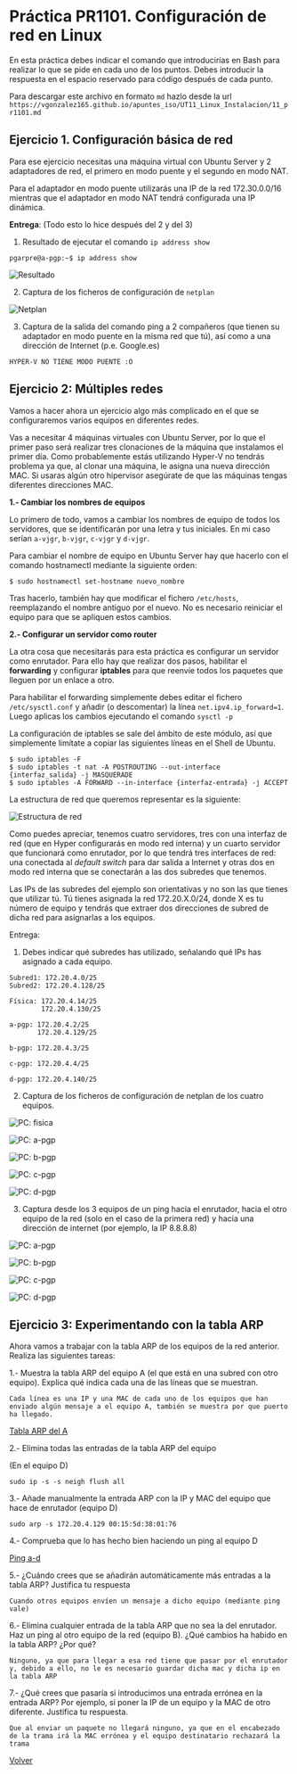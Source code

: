 # Práctica PR1101. Configuración de red en Linux

En esta práctica debes indicar el comando que introducirías en Bash para realizar lo que se pide en cada uno de los puntos. Debes introducir la respuesta en el espacio reservado para código después de cada punto.

Para descargar este archivo en formato `md` hazlo desde la url `https://vgonzalez165.github.io/apuntes_iso/UT11_Linux_Instalacion/11_pr1101.md`


## Ejercicio 1. Configuración básica de red

Para ese ejercicio necesitas una máquina virtual con Ubuntu Server y 2 adaptadores de red, el primero en modo puente y el segundo en modo NAT.

Para el adaptador en modo puente utilizarás una IP de la red 172.30.0.0/16 mientras que el adaptador en modo NAT tendrá configurada una IP dinámica.

**Entrega**:
(Todo esto lo hice después del 2 y del 3)
1. Resultado de ejecutar el comando `ip address show`

```
pgarpre@a-pgp:~$ ip address show

```
![Resultado](img/ipadrsou.jpg)

2. Captura de los ficheros de configuración de `netplan`

![Netplan](img/netplana.jpg)

3. Captura de la salida del comando ping a 2 compañeros (que tienen su adaptador en modo puente en la misma red que tú), así como a una dirección de Internet (p.e. Google.es)

```
HYPER-V NO TIENE MODO PUENTE :O
```

## Ejercicio 2: Múltiples redes

Vamos a hacer ahora un ejercicio algo más complicado en el que se configuraremos varios equipos en diferentes redes.

Vas a necesitar 4 máquinas virtuales con Ubuntu Server, por lo que el primer paso será realizar tres clonaciones de la máquina que instalamos el primer día. Como probablemente estás utilizando Hyper-V no tendrás problema ya que, al clonar una máquina, le asigna una nueva dirección MAC. Si usaras algún otro hipervisor asegúrate de que las máquinas tengas diferentes direcciones MAC.

**1.- Cambiar los nombres de equipos**

Lo primero de todo, vamos a cambiar los nombres de equipo de todos los servidores, que se identificarán por una letra y tus iniciales. En mi caso serían `a-vjgr`, `b-vjgr`, `c-vjgr` y `d-vjgr`.

Para cambiar el nombre de equipo en Ubuntu Server hay que hacerlo con el comando hostnamectl mediante la siguiente orden:

```
$ sudo hostnamectl set-hostname nuevo_nombre
```

Tras hacerlo, también hay que modificar el fichero `/etc/hosts`, reemplazando el nombre antiguo por el nuevo. No es necesario reiniciar el equipo para que se apliquen estos cambios.

**2.- Configurar un servidor como router**

La otra cosa que necesitarás para esta práctica es configurar un servidor como enrutador. Para ello hay que realizar dos pasos, habilitar el **forwarding** y configurar **iptables** para que reenvíe todos los paquetes que lleguen por un enlace a otro.

Para habilitar el forwarding simplemente debes editar el fichero `/etc/sysctl.conf` y añadir (o descomentar) la línea `net.ipv4.ip_forward=1`. Luego aplicas los cambios ejecutando el comando `sysctl -p`

La configuración de iptables se sale del ámbito de este módulo, así que simplemente limítate a copiar las siguientes líneas en el Shell de Ubuntu.

```
$ sudo iptables -F
$ sudo iptables -t nat -A POSTROUTING --out-interface {interfaz_salida} -j MASQUERADE
$ sudo iptables -A FORWARD --in-interface {interfaz-entrada} -j ACCEPT
```

La estructura de red que queremos representar es la siguiente:

![Estructura de red](imgs/pr1101.png)
 
Como puedes apreciar, tenemos cuatro servidores, tres con una interfaz de red (que en Hyper  configurarás en modo red interna) y un cuarto servidor que funcionará como enrutador, por lo que tendrá tres interfaces de red: una conectada al *default switch*  para dar salida a Internet y otras dos en modo red interna que se conectarán a las dos subredes que tenemos.

Las IPs de las subredes del ejemplo son orientativas y no son las que tienes que utilizar tú. Tú tienes asignada la red 172.20.X.0/24, donde X es tu número de equipo y tendrás que extraer dos direcciones de subred de dicha red para asignarlas a los equipos.

Entrega: 

1. Debes indicar qué subredes has utilizado, señalando qué IPs has asignado a cada equipo.

```
Subred1: 172.20.4.0/25
Subred2: 172.20.4.128/25

Física: 172.20.4.14/25
        172.20.4.130/25

a-pgp: 172.20.4.2/25
       172.20.4.129/25

b-pgp: 172.20.4.3/25

c-pgp: 172.20.4.4/25

d-pgp: 172.20.4.140/25
```

2. Captura de los ficheros de configuración de netplan de los cuatro equipos.

![PC: fisica](fisica.jpg)

![PC: a-pgp](img/a.jpg)

![PC: b-pgp](img/b.jpg)

![PC: c-pgp](img/c.jpg)

![PC: d-pgp](img/d.jpg)

3. Captura desde los 3 equipos de un ping hacia el enrutador, hacia el otro equipo de la red (solo en el caso de la primera red) y hacia una dirección de internet (por ejemplo, la IP 8.8.8.8)

![PC: a-pgp](img/pinga.jpg)

![PC: b-pgp](img/pingb.jpg)

![PC: c-pgp](img/pingc.jpg)

![PC: d-pgp](img/pingd.jpg)

## Ejercicio 3: Experimentando con la tabla ARP

Ahora vamos a trabajar con la tabla ARP de los equipos de la red anterior. Realiza las siguientes tareas:

1.- Muestra la tabla ARP del equipo A (el que está en una subred con otro equipo). Explica qué indica cada una de las líneas que se muestran.

```
Cada línea es una IP y una MAC de cada uno de los equipos que han enviado algún mensaje a el equipo A, también se muestra por que puerto ha llegado.
```
[Tabla ARP del A](img/arpa.jpg)

2.- Elimina todas las entradas de la tabla ARP del equipo

(En el equipo D)
```
sudo ip -s -s neigh flush all 
```

3.- Añade manualmente la entrada ARP con la IP y MAC del equipo que hace de enrutador (equipo D)

```
sudo arp -s 172.20.4.129 00:15:5d:38:01:76
```

4.- Comprueba que lo has hecho bien haciendo un ping al equipo D

[Ping a-d](img/pingad.jpg)

5.- ¿Cuándo crees que se añadirán automáticamente más entradas a la tabla ARP? Justifica tu respuesta

```
Cuando otros equipos envíen un mensaje a dicho equipo (mediante ping vale)

```

6.- Elimina cualquier entrada de la tabla ARP que no sea la del enrutador. Haz un ping al otro equipo de la red (equipo B). ¿Qué cambios ha habido en la tabla ARP? ¿Por qué?

```
Ninguno, ya que para llegar a esa red tiene que pasar por el enrutador y, debido a ello, no le es necesario guardar dicha mac y dicha ip en la tabla ARP
```

7.- ¿Qué crees que pasaría si introducimos una entrada errónea en la entrada ARP? Por ejemplo, si poner la IP de un equipo y la MAC de otro diferente. Justifica tu respuesta.

```
Que al enviar un paquete no llegará ninguno, ya que en el encabezado de la trama irá la MAC errónea y el equipo destinatario rechazará la trama
```

[Volver](../index.md)